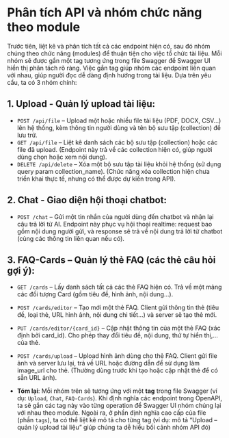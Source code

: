 # Phân tích API và nhóm chức năng theo module
Trước tiên, liệt kê và phân tích tất cả các endpoint hiện có, sau đó nhóm chúng theo chức năng (modules) để thuận tiện cho việc tổ chức tài liệu. Mỗi nhóm sẽ được gắn một tag tương ứng trong file Swagger để Swagger UI hiển thị phân tách rõ ràng. Việc gắn tag giúp nhóm các endpoint liên quan với nhau, giúp người đọc dễ dàng định hướng trong tài liệu. Dựa trên yêu cầu, ta có 3 nhóm chính:
## 1. Upload - Quản lý upload tài liệu:
- ```POST /api/file``` – Upload một hoặc nhiều file tài liệu (PDF, DOCX, CSV...) lên hệ thống, kèm thông tin người dùng và tên bộ sưu tập (collection) để lưu trữ.
- ```GET /api/file``` – Liệt kê danh sách các bộ sưu tập (collection) hoặc các file đã upload. (Endpoint này trả về các collection hiện có, giúp người dùng chọn hoặc xem nội dung).
- ```DELETE /api/delete``` – Xóa một bộ sưu tập tài liệu khỏi hệ thống (sử dụng query param collection_name). (Chức năng xóa collection hiện chưa triển khai thực tế, nhưng có thể được dự kiến trong API).

## 2. Chat - Giao diện hội thoại chatbot:
- ```POST /chat``` – Gửi một tin nhắn của người dùng đến chatbot và nhận lại câu trả lời từ AI. Endpoint này phục vụ hội thoại realtime: request bao gồm nội dung người gửi, và response sẽ trả về nội dung trả lời từ chatbot (cùng các thông tin liên quan nếu có).

## 3. FAQ-Cards – Quản lý thẻ FAQ (các thẻ câu hỏi gợi ý):
- ```GET /cards``` – Lấy danh sách tất cả các thẻ FAQ hiện có. Trả về một mảng các đối tượng Card (gồm tiêu đề, hình ảnh, nội dung...).
- ```POST /cards/editor``` – Tạo mới một thẻ FAQ. Client gửi thông tin thẻ (tiêu đề, loại thẻ, URL hình ảnh, nội dung chi tiết...) và server sẽ tạo thẻ mới.
- ```PUT /cards/editor/{card_id}``` – Cập nhật thông tin của một thẻ FAQ (xác định bởi card_id). Cho phép thay đổi tiêu đề, nội dung, thứ tự hiển thị,... của thẻ.
- ```POST /cards/upload``` – Upload hình ảnh dùng cho thẻ FAQ. Client gửi file ảnh và server lưu lại, trả về URL hoặc đường dẫn để sử dụng làm image_url cho thẻ. (Thường dùng trước khi tạo hoặc cập nhật thẻ để có sẵn URL ảnh).

- **Tóm lại**: Mỗi nhóm trên sẽ tương ứng với một **tag** trong file Swagger (ví dụ: ```Upload```, ```Chat```, ```FAQ-Cards```). Khi định nghĩa các endpoint trong OpenAPI, ta sẽ gắn các tag này vào từng operation để Swagger UI nhóm chúng lại với nhau theo module. Ngoài ra, ở phần định nghĩa cao cấp của file (phần ```tags```), ta có thể liệt kê mô tả cho từng tag (ví dụ: mô tả “Upload – quản lý upload tài liệu” giúp chúng ta dễ hiểu bối cảnh nhóm API đó)
